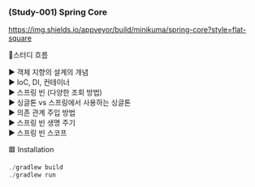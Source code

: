 ### (Study-001) Spring Core   

https://img.shields.io/appveyor/build/minikuma/spring-core?style=flat-square   

🧐스터디 흐름  

▶ 객체 지향의 설계의 개념   
▶ IoC, DI, 컨테이너  
▶ 스프링 빈 (다양한 조회 방법)   
▶ 싱글톤 vs 스프링에서 사용하는 싱글톤   
▶ 의존 관계 주입 방법   
▶ 스프링 빈 생명 주기   
▶ 스프링 빈 스코프   


🟥 Installation   
``` java
./gradlew build
./gradlew run
```
